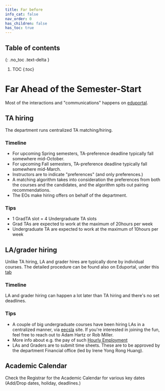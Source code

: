 ```yaml
---
title: Far before
info_cat: false
nav_order: 0
has_children: false
has_toc: true
---
```


## Table of contents
{: .no_toc .text-delta }

1. TOC
{:toc}

# Far Ahead of the Semester-Start
Most of the interactions and "communications" happens on [eduportal](https://eecseduportal.mit.edu/eduportal/lects/).

## TA hiring
The department runs centralized TA matching/hiring. 

### Timeline
- For upcoming Spring semesters, TA-preference deadline typically fall somewhere mid-October. 
- For upcoming Fall semesters, TA-preference deadline typically fall somewhere mid-March. 
- Instructors are to indicate "preferences" (and only preferences.)
- A matching algorithm takes into consideration the preferences from both the courses and the candidates, and the algorithm spits out pairing recommendations.
- The EOs make hiring offers on behalf of the department.

### Tips
- 1 GradTA slot = 4 Undergraduate TA slots
- Grad TAs are expected to work at the maximum of 20hours per week
- Undergraduate TA are expected to work at the maximum of 10hours per week

## LA/grader hiring
Unlike TA hiring, LA and grader hires are typically done by individual courses. The detailed procedure can be found also on Eduportal, under this [tab](https://eecseduportal.mit.edu/eduportal/lects/#my-assigned-classes--la-graders)
### Timeline 
LA and grader hiring can happen a lot later than TA hiring and there's no set deadlines. 

### Tips
- A couple of big undergraduate courses have been hiring LAs in a centralized manner, via [eecsla](https://eecsla.mit.edu/) site. If you're interested in joining the fun, feel free to reach out to Adam Hartz or Rob Miller.
- More info about e.g. the pay of such [Hourly Employment](https://www.eecs.mit.edu/resources/student-hourly-employment/)
- LAs and Graders are to submit time sheets. These are to be approved by the department Financial office (led by Irene Yong Rong Huang).


## Academic Calendar
Check the Registrar for the Academic Calendar for various key dates (Add/Drop dates, holiday, deadlines.)
